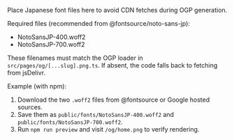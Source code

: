 Place Japanese font files here to avoid CDN fetches during OGP generation.

Required files (recommended from @fontsource/noto-sans-jp):
- NotoSansJP-400.woff2
- NotoSansJP-700.woff2

These filenames must match the OGP loader in `src/pages/og/[...slug].png.ts`.
If absent, the code falls back to fetching from jsDelivr.

Example (with npm):
1) Download the two `.woff2` files from @fontsource or Google hosted sources.
2) Save them as `public/fonts/NotoSansJP-400.woff2` and `public/fonts/NotoSansJP-700.woff2`.
3) Run `npm run preview` and visit `/og/home.png` to verify rendering.

